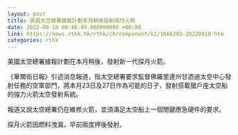 ```yaml
---
layout: post
title: 美國太空總署據報計劃本月稍後發射探月火箭
date: 2022-09-10 00:46:49.000000000 +08:00
link: https://news.rthk.hk/rthk/ch/component/k2/1666283-20220910.htm
categories: rthk
---
```


美國太空總署據報計劃在本月稍後，發射新一代探月火箭。

《華爾街日報》引述消息報道，指太空總署要求監督佛羅里達州甘迺迪太空中心發射任務的空軍部門，將本月23日及27日作為可能的日子，發射搭載獵戶座太空船的強力火箭太空發射系統。

報道又說太空總署仍在維修火箭，並須滿足太空船上一個關鍵應急硬件的要求。

探月火箭因燃料洩漏，早前兩度押後發射。
